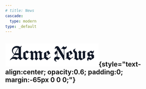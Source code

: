 ```yaml
---
# title: News
cascade:
  type: modern
type: _default
---
```


## ![News](news.png){style="text-align:center; opacity:0.6; padding:0; margin:-65px 0 0 0;"}
